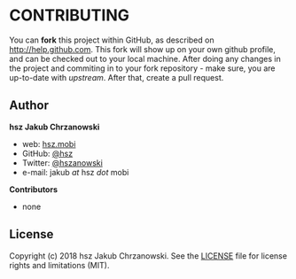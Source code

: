 CONTRIBUTING
============

You can **fork** this project within GitHub, as described on http://help.github.com.
This fork will show up on your own github profile, and can be checked out to your local machine.
After doing any changes in the project and commiting in to your fork repository - make sure, you are up-to-date
with *upstream*. After that, create a pull request.


Author
------

**hsz Jakub Chrzanowski**

- web: [hsz.mobi](http://hsz.mobi)
- GitHub: [@hsz](https://github.com/hsz)
- Twitter: [@hszanowski](https://twitter.com/hszanowski)
- e-mail: jakub *at* hsz *dot* mobi

**Contributors**

- none

License
-------

Copyright (c) 2018 hsz Jakub Chrzanowski. See the [LICENSE](./LICENSE) file for license rights and limitations (MIT).
